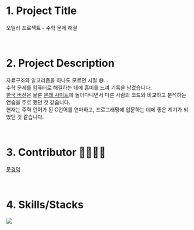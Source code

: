 # 1. Project Title
오일러 프로젝트 - 수학 문제 해결

<br>

# 2. Project Description
자료구조와 알고리즘을 하나도 모르던 시절 😅... <br>
수학 문제를 컴퓨터로 해결하는 데에 흥미를 느껴 기록을 남겼습니다. <br>
<a href="https://euler.synap.co.kr/">한국 버전</a>은 물론 <a href="https://projecteuler.net/">본래 사이트</a>에 돌아다니면서 
다른 사람의 코드와 비교하고 분석하는 연습을 주로 했던 것 같습니다. <br>
현재는 주력 언어가 된 C언어를 연마하고, 프로그래밍에 입문하는 데에 좋은 계기가 되었던 것 같습니다.

<br>

# 3. Contributor 👨‍👩‍👦‍👦
<a href="http://google.com/](https://github.com/moon-gd">문경덕</a>

<br>

# 4. Skills/Stacks
<img src="https://img.shields.io/badge/C-A8B9CC?style=flat&logo=C&logoColor=white"/>
